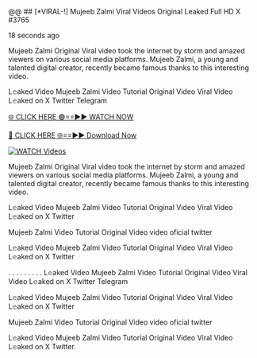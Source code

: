@@ ## [*VIRAL-!] Mujeeb Zalmi Viral Videos Original Leaked Full HD X #3765

18 seconds ago

Mujeeb Zalmi Original Viral video took the internet by storm and amazed viewers on various social media platforms. Mujeeb Zalmi, a young and talented digital creator, recently became famous thanks to this interesting video.

L𝚎aked Video Mujeeb Zalmi Video Tutorial Original Video Viral Video L𝚎aked on X Twitter Telegram

[🌐 CLICK HERE 🟢==►► WATCH NOW](https://azvirallink.blogspot.com/2025/01/viral-video-new-year-2025.html)

[🔴 CLICK HERE 🌐==►► Download Now](https://azvirallink.blogspot.com/2025/01/viral-video-new-year-2025.html)

[![WATCH Videos](https://i.imgur.com/6ooyjBv.gif)](https://azvirallink.blogspot.com/2025/01/viral-video-new-year-2025.html)

Mujeeb Zalmi Original Viral video took the internet by storm and amazed viewers on various social media platforms. Mujeeb Zalmi, a young and talented digital creator, recently became famous thanks to this interesting video.

L𝚎aked Video Mujeeb Zalmi Video Tutorial Original Video Viral Video L𝚎aked on X Twitter

Mujeeb Zalmi Video Tutorial Original Video video oficial twitter

L𝚎aked Video Mujeeb Zalmi Video Tutorial Original Video Viral Video L𝚎aked on X Twitter

. . . . . . . . . L𝚎aked Video Mujeeb Zalmi Video Tutorial Original Video Viral Video L𝚎aked on X Twitter Telegram

L𝚎aked Video Mujeeb Zalmi Video Tutorial Original Video Viral Video L𝚎aked on X Twitter

Mujeeb Zalmi Video Tutorial Original Video video oficial twitter

L𝚎aked Video Mujeeb Zalmi Video Tutorial Original Video Viral Video L𝚎aked on X Twitter.